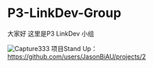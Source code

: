 # P3-LinkDev-Group
大家好 这里是P3 LinkDev 小组

![Capture333](https://user-images.githubusercontent.com/104241203/188774055-5ef2698b-480a-4cfe-9826-3223758e2ae9.PNG)
项目Stand Up：
https://github.com/users/JasonBiAU/projects/2
